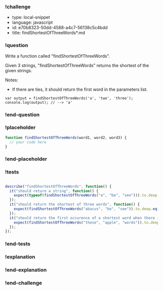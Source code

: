 ### !challenge

* type: local-snippet
* language: javascript
* id: e70b8323-50dd-4588-a4c7-56138c5c4bdd
* title: findShortestOfThreeWords*.md

### !question

Write a function called "findShortestOfThreeWords".

Given 3 strings, "findShortestOfThreeWords" returns the shortest of the given strings.

Notes:
* If there are ties, it should return the first word in the parameters list.

```
var output = findShortestOfThreeWords('a', 'two', 'three');
console.log(output); // --> 'a'
```

### !end-question

### !placeholder

```js
function findShortestOfThreeWords(word1, word2, word3) {
  // your code here
}
```

### !end-placeholder

### !tests

```js

describe("findShortestOfThreeWords", function() {
  it("should return a string", function() {
    expect(typeof(findShortestOfThreeWords("a", "be", "see"))).to.deep.eq("string");
  });
  it("should return the shortest of three words", function() {
    expect(findShortestOfThreeWords("abacus", "be", "see")).to.deep.eq("be");
  });
  it("should return the first occurence of a shortest word when there is a tie", function() {
    expect(findShortestOfThreeWords("these", "apple", "words")).to.deep.eq("these");
  });
});

```

### !end-tests

### !explanation

### !end-explanation

### !end-challenge

